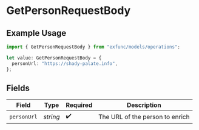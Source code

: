 # GetPersonRequestBody

## Example Usage

```typescript
import { GetPersonRequestBody } from "exfunc/models/operations";

let value: GetPersonRequestBody = {
  personUrl: "https://shady-palate.info",
};
```

## Fields

| Field                           | Type                            | Required                        | Description                     |
| ------------------------------- | ------------------------------- | ------------------------------- | ------------------------------- |
| `personUrl`                     | *string*                        | :heavy_check_mark:              | The URL of the person to enrich |
